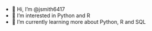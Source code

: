 - 👋 Hi, I’m @jsmith6417
- 👀 I’m interested in Python and R
- 🌱 I’m currently learning more about Python, R and SQL
